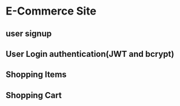# E-Commerce Site
## user signup
## User Login authentication(JWT and bcrypt)
## Shopping Items
## Shopping Cart

